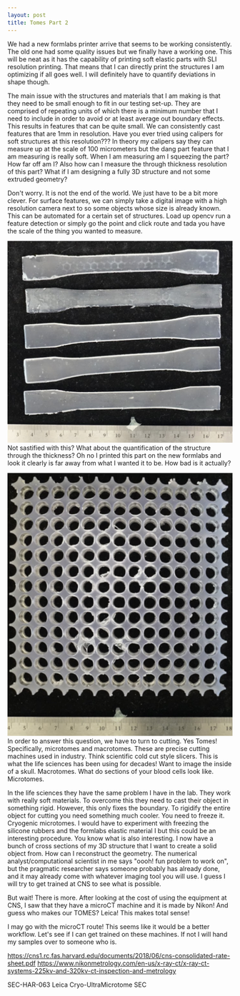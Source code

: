 ```yaml
---
layout: post
title: Tomes Part 2
---
```


We had a new formlabs printer arrive that seems to be working consistently. The old one had some quality issues but we finally have a working one. This will be neat as it has the capability of printing soft elastic parts with SLI resolution printing. That means that I can directly print the structures I am optimizing if all goes well. I will definitely have to quantify deviations in shape though. 

The main issue with the structures and materials that I am making is that they need to be small enough to fit in our testing set-up. They are comprised of repeating units of which there is a minimum number that I need to include in order to avoid or at least average out boundary effects. This results in features that can be quite small. We can consistently cast features that are 1mm in resolution. Have you ever tried using calipers for soft structures at this resolution??? In theory my
calipers say they can measure up at the scale of 100 micrometers but the dang part feature that I am measuring is really soft. When I am measuring am I squeezing the part? How far off am I? Also how can I measure the through thickness resolution of this part? What if I am designing a fully 3D structure and not some extruded geometry? 

Don't worry. It is not the end of the world. We just have to be a bit more clever. For surface features, we can simply take a digital image with a high resolution camera next to so some objects whose size is already known. This can be automated for a certain set of structures. Load up opencv run a feature detection or simply go the point and click route and tada you have the scale of the thing you wanted to measure. 

![](/images/blog1.png)
Not sastified with this? What about the quantification of the structure through the thickness? Oh no I printed this part on the new formlabs and look it clearly is far away from what I wanted it to be. How bad is it actually?

![](/images/blog2.png)
In order to answer this question, we have to turn to cutting. Yes Tomes! Specifically, microtomes and macrotomes. These are precise cutting machines used in industry. Think scientific cold cut style slicers. 
This is what the life sciences has been using for decades! Want to image the inside of a skull. Macrotomes. What do sections of your blood cells look like. Microtomes. 

In the life sciences they have the same problem I have in the lab. They work with really soft materials. To overcome this they need to cast their object in something rigid. However, this only fixes the boundary. To rigidify the entire object for cutting you need something much cooler. You need to freeze it. Cryogenic microtomes. I would have to experiment with freezing the silicone rubbers and the formlabs elastic material I but this could be an interesting procedure. You know what is also
interesting. I now have a bunch of cross sections of my 3D structure that I want to create a solid object from. How can I reconstruct the geometry. The numerical analyst/computational scientist in me says "oooh! fun problem to work on", but the pragmatic researcher says someone probably has already done, and it may already come with whatever imaging tool you will use. I guess I will try to get trained at CNS to see what is possible. 

But wait! There is more. After looking at the cost of using the equipment at CNS, I saw that they have a microCT machine and it is made by Nikon! And guess who makes our TOMES? Leica! This makes total sense! 

I may go with the microCT route! This seems like it would be a better workflow. Let's see if I can get trained on these machines. If not I will hand my samples over to someone who is. 

https://cns1.rc.fas.harvard.edu/documents/2018/06/cns-consolidated-rate-sheet.pdf
https://www.nikonmetrology.com/en-us/x-ray-ct/x-ray-ct-systems-225kv-and-320kv-ct-inspection-and-metrology

SEC-HAR-063 Leica Cryo-UltraMicrotome SEC
